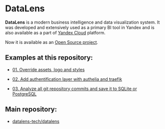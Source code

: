 # DataLens

**DataLens** is a modern business intelligence and data visualization system. It was developed and extensively used as a primary BI tool in Yandex and is also available as a part of [Yandex Cloud](https://datalens.yandex.com) platform.

Now it is available as an [Open Source project](https://datalens.tech).

## Examples at this repository:

- [01. Override assets, logo and styles](01-override-assets/README.md)

- [02. Add authentification layer with authelia and traefik](02-authentification/README.md)

- [03. Analyze all git repository commits and save it to SQLite or PostgreSQL](03-git-analytics/README.md)

## Main repository:

- [datalens-tech/datalens](https://github.com/datalens-tech/datalens)
